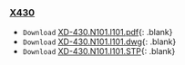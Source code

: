 
### [X430](#x430)
- `Download` [XD-430.N101.I101.pdf]{: .blank}
- `Download` [XD-430.N101.I101.dwg]{: .blank}
- `Download` [XD-430.N101.I101.STP]{: .blank}

<!-- {% include en/dxl/download_center_notice.md %} -->

[XD-430.N101.I101.pdf]: https://www.robotis.com/service/download.php?no=2080
[XD-430.N101.I101.dwg]: https://www.robotis.com/service/download.php?no=2079
[XD-430.N101.I101.STP]: https://www.robotis.com/service/download.php?no=2081
